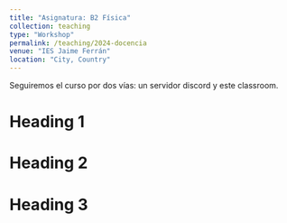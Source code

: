 ```yaml
---
title: "Asignatura: B2 Física"
collection: teaching
type: "Workshop"
permalink: /teaching/2024-docencia
venue: "IES Jaime Ferrán"
location: "City, Country"
---
```


Seguiremos el curso por dos vías: un servidor discord y este classroom.

Heading 1
======

Heading 2
======

Heading 3
======
